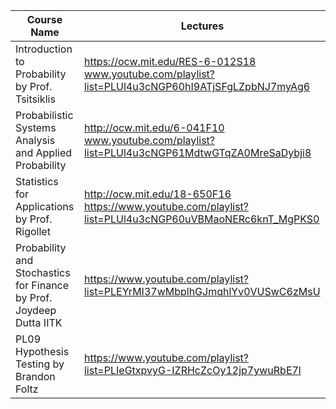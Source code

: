 | Course Name | Lectures |  
|------------ | ---------|  
| Introduction to Probability by Prof. Tsitsiklis | https://ocw.mit.edu/RES-6-012S18 <br> www.youtube.com/playlist?list=PLUl4u3cNGP60hI9ATjSFgLZpbNJ7myAg6 |  
| Probabilistic Systems Analysis and Applied Probability | http://ocw.mit.edu/6-041F10 <br> www.youtube.com/playlist?list=PLUl4u3cNGP61MdtwGTqZA0MreSaDybji8 |
| Statistics for Applications by Prof. Rigollet | http://ocw.mit.edu/18-650F16 <br> https://www.youtube.com/playlist?list=PLUl4u3cNGP60uVBMaoNERc6knT_MgPKS0  |
| Probability and Stochastics for Finance by Prof. Joydeep Dutta IITK | https://www.youtube.com/playlist?list=PLEYrMI37wMbplhGJmqhlYv0VUSwC6zMsU |  
| PL09 Hypothesis Testing by Brandon Foltz | https://www.youtube.com/playlist?list=PLIeGtxpvyG-IZRHcZcOy12jp7ywuRbE7l |  
